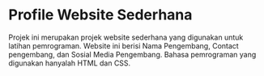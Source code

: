 # Profile Website Sederhana

Projek ini merupakan projek website sederhana yang digunakan untuk latihan pemrograman. Website ini berisi Nama Pengembang, Contact pengembang, dan Sosial Media Pengembang. Bahasa pemrograman yang digunakan hanyalah HTML dan CSS.
